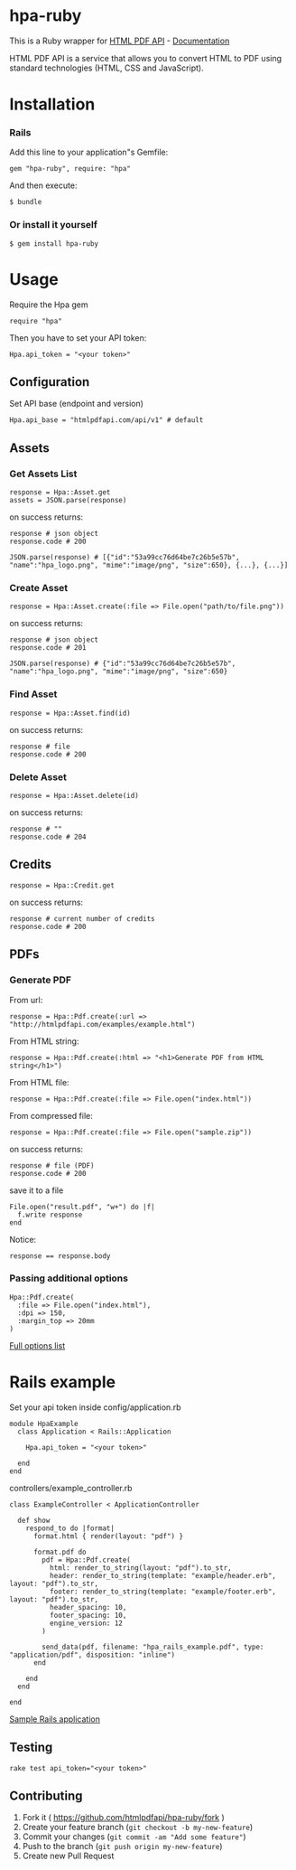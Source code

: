 hpa-ruby
=====

This is a Ruby wrapper for [HTML PDF API](http://htmlpdfapi.com) - [Documentation](http://htmlpdfapi.com/documentation)

HTML PDF API is a service that allows you to convert HTML to PDF using standard technologies (HTML, CSS and JavaScript).


Installation
=====

### Rails

Add this line to your application"s Gemfile:

    gem "hpa-ruby", require: "hpa"

And then execute:

    $ bundle


### Or install it yourself

    $ gem install hpa-ruby


Usage
=====

Require the Hpa gem

    require "hpa"

Then you have to set your API token:

    Hpa.api_token = "<your token>"

## Configuration

Set API base (endpoint and version)

    Hpa.api_base = "htmlpdfapi.com/api/v1" # default


Assets
-------

### Get Assets List
    
    response = Hpa::Asset.get
    assets = JSON.parse(response) 

on success returns: 

    response # json object
    response.code # 200

    JSON.parse(response) # [{"id":"53a99cc76d64be7c26b5e57b", "name":"hpa_logo.png", "mime":"image/png", "size":650}, {...}, {...}]


### Create Asset

    response = Hpa::Asset.create(:file => File.open("path/to/file.png"))

on success returns: 

    response # json object
    response.code # 201

    JSON.parse(response) # {"id":"53a99cc76d64be7c26b5e57b", "name":"hpa_logo.png", "mime":"image/png", "size":650}


### Find Asset

    response = Hpa::Asset.find(id)

on success returns: 

    response # file
    response.code # 200


### Delete Asset

    response = Hpa::Asset.delete(id)

on success returns: 

    response # ""
    response.code # 204


Credits
-------

    response = Hpa::Credit.get

on success returns: 

    response # current number of credits
    response.code # 200


PDFs
-------

### Generate PDF

From url:

    response = Hpa::Pdf.create(:url => "http://htmlpdfapi.com/examples/example.html")

From HTML string:

    response = Hpa::Pdf.create(:html => "<h1>Generate PDF from HTML string</h1>")

From HTML file:

    response = Hpa::Pdf.create(:file => File.open("index.html"))

From compressed file:

    response = Hpa::Pdf.create(:file => File.open("sample.zip"))

on success returns: 

    response # file (PDF)
    response.code # 200

save it to a file

    File.open("result.pdf", "w+") do |f|
      f.write response
    end


Notice:

    response == response.body
    

### Passing additional options 

    Hpa::Pdf.create(
      :file => File.open("index.html"),
      :dpi => 150,
      :margin_top => 20mm
    )

[Full options list](https://htmlpdfapi.com/documentation#pdf)

Rails example
=====

Set your api token inside config/application.rb

    module HpaExample
      class Application < Rails::Application

        Hpa.api_token = "<your token>"

      end
    end



controllers/example_controller.rb

    class ExampleController < ApplicationController

      def show
        respond_to do |format|
          format.html { render(layout: "pdf") }

          format.pdf do
            pdf = Hpa::Pdf.create( 
              html: render_to_string(layout: "pdf").to_str,
              header: render_to_string(template: "example/header.erb", layout: "pdf").to_str,
              footer: render_to_string(template: "example/footer.erb", layout: "pdf").to_str,
              header_spacing: 10,
              footer_spacing: 10,
              engine_version: 12
            )

            send_data(pdf, filename: "hpa_rails_example.pdf", type: "application/pdf", disposition: "inline")
          end

        end
      end

    end


[Sample Rails application](https://github.com/htmlpdfapi/hpa_rails_example)


Testing
-------
    rake test api_token="<your token>"

## Contributing

1. Fork it ( https://github.com/htmlpdfapi/hpa-ruby/fork )
2. Create your feature branch (`git checkout -b my-new-feature`)
3. Commit your changes (`git commit -am "Add some feature"`)
4. Push to the branch (`git push origin my-new-feature`)
5. Create new Pull Request